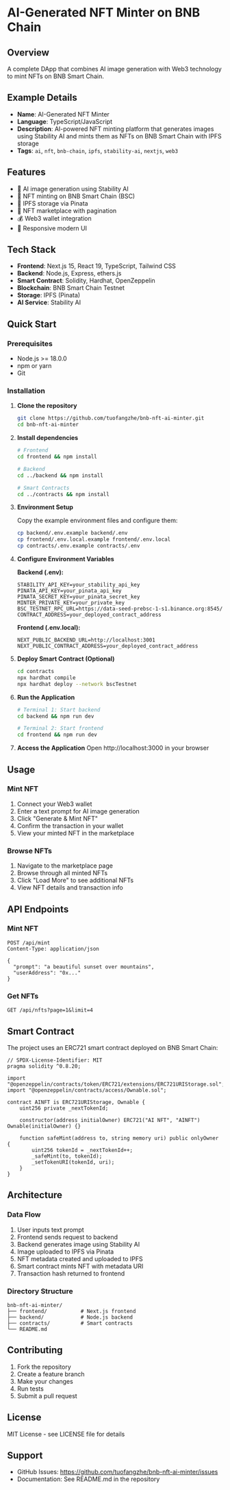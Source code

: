 # AI-Generated NFT Minter on BNB Chain

## Overview
A complete DApp that combines AI image generation with Web3 technology to mint NFTs on BNB Smart Chain.

## Example Details
- **Name**: AI-Generated NFT Minter
- **Language**: TypeScript/JavaScript
- **Description**: AI-powered NFT minting platform that generates images using Stability AI and mints them as NFTs on BNB Smart Chain with IPFS storage
- **Tags**: `ai`, `nft`, `bnb-chain`, `ipfs`, `stability-ai`, `nextjs`, `web3`

## Features
- 🎨 AI image generation using Stability AI
- 🔗 NFT minting on BNB Smart Chain (BSC)
- 📁 IPFS storage via Pinata
- 🏪 NFT marketplace with pagination
- 💰 Web3 wallet integration
- 📱 Responsive modern UI

## Tech Stack
- **Frontend**: Next.js 15, React 19, TypeScript, Tailwind CSS
- **Backend**: Node.js, Express, ethers.js
- **Smart Contract**: Solidity, Hardhat, OpenZeppelin
- **Blockchain**: BNB Smart Chain Testnet
- **Storage**: IPFS (Pinata)
- **AI Service**: Stability AI

## Quick Start

### Prerequisites
- Node.js >= 18.0.0
- npm or yarn
- Git

### Installation

1. **Clone the repository**
   ```bash
   git clone https://github.com/tuofangzhe/bnb-nft-ai-minter.git
   cd bnb-nft-ai-minter
   ```

2. **Install dependencies**
   ```bash
   # Frontend
   cd frontend && npm install
   
   # Backend
   cd ../backend && npm install
   
   # Smart Contracts
   cd ../contracts && npm install
   ```

3. **Environment Setup**
   
   Copy the example environment files and configure them:
   ```bash
   cp backend/.env.example backend/.env
   cp frontend/.env.local.example frontend/.env.local
   cp contracts/.env.example contracts/.env
   ```

4. **Configure Environment Variables**
   
   **Backend (.env):**
   ```env
   STABILITY_API_KEY=your_stability_api_key
   PINATA_API_KEY=your_pinata_api_key
   PINATA_SECRET_KEY=your_pinata_secret_key
   MINTER_PRIVATE_KEY=your_private_key
   BSC_TESTNET_RPC_URL=https://data-seed-prebsc-1-s1.binance.org:8545/
   CONTRACT_ADDRESS=your_deployed_contract_address
   ```
   
   **Frontend (.env.local):**
   ```env
   NEXT_PUBLIC_BACKEND_URL=http://localhost:3001
   NEXT_PUBLIC_CONTRACT_ADDRESS=your_deployed_contract_address
   ```

5. **Deploy Smart Contract (Optional)**
   ```bash
   cd contracts
   npx hardhat compile
   npx hardhat deploy --network bscTestnet
   ```

6. **Run the Application**
   ```bash
   # Terminal 1: Start backend
   cd backend && npm run dev
   
   # Terminal 2: Start frontend
   cd frontend && npm run dev
   ```

7. **Access the Application**
   Open http://localhost:3000 in your browser

## Usage

### Mint NFT
1. Connect your Web3 wallet
2. Enter a text prompt for AI image generation
3. Click "Generate & Mint NFT"
4. Confirm the transaction in your wallet
5. View your minted NFT in the marketplace

### Browse NFTs
1. Navigate to the marketplace page
2. Browse through all minted NFTs
3. Click "Load More" to see additional NFTs
4. View NFT details and transaction info

## API Endpoints

### Mint NFT
```http
POST /api/mint
Content-Type: application/json

{
  "prompt": "a beautiful sunset over mountains",
  "userAddress": "0x..."
}
```

### Get NFTs
```http
GET /api/nfts?page=1&limit=4
```

## Smart Contract

The project uses an ERC721 smart contract deployed on BNB Smart Chain:

```solidity
// SPDX-License-Identifier: MIT
pragma solidity ^0.8.20;

import "@openzeppelin/contracts/token/ERC721/extensions/ERC721URIStorage.sol";
import "@openzeppelin/contracts/access/Ownable.sol";

contract AINFT is ERC721URIStorage, Ownable {
    uint256 private _nextTokenId;
    
    constructor(address initialOwner) ERC721("AI NFT", "AINFT") Ownable(initialOwner) {}
    
    function safeMint(address to, string memory uri) public onlyOwner {
        uint256 tokenId = _nextTokenId++;
        _safeMint(to, tokenId);
        _setTokenURI(tokenId, uri);
    }
}
```

## Architecture

### Data Flow
1. User inputs text prompt
2. Frontend sends request to backend
3. Backend generates image using Stability AI
4. Image uploaded to IPFS via Pinata
5. NFT metadata created and uploaded to IPFS
6. Smart contract mints NFT with metadata URI
7. Transaction hash returned to frontend

### Directory Structure
```
bnb-nft-ai-minter/
├── frontend/           # Next.js frontend
├── backend/            # Node.js backend
├── contracts/          # Smart contracts
└── README.md
```

## Contributing

1. Fork the repository
2. Create a feature branch
3. Make your changes
4. Run tests
5. Submit a pull request

## License

MIT License - see LICENSE file for details

## Support

- GitHub Issues: https://github.com/tuofangzhe/bnb-nft-ai-minter/issues
- Documentation: See README.md in the repository